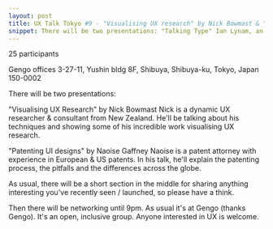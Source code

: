 ```yaml
---
layout: post
title: UX Talk Tokyo #9 - "Visualising UX research" by Nick Bowmast & "Patenting UI designs" by Naoise Gaffney
snippet: There will be two presentations: "Talking Type" Ian Lynam, an accomplished font designer and ...
---
```

25 participants

Gengo offices 3-27-11, Yushin bldg 8F, Shibuya, Shibuya-ku, Tokyo, Japan 150-0002

There will be two presentations:

"Visualising UX Research"
by Nick Bowmast
Nick is a dynamic UX researcher & consultant from New Zealand. He'll be talking about his techniques and showing some of his incredible work visualising UX research.

"Patenting UI designs"
by Naoise Gaffney
Naoise is a patent attorney with experience in European & US patents. In his talk, he'll explain the patenting process, the pitfalls and the differences across the globe.

As usual, there will be a short section in the middle for sharing anything interesting you've recently seen / launched, so please have a think.

Then there will be networking until 9pm. As usual it's at Gengo (thanks Gengo). It's an open, inclusive group. Anyone interested in UX is welcome.


